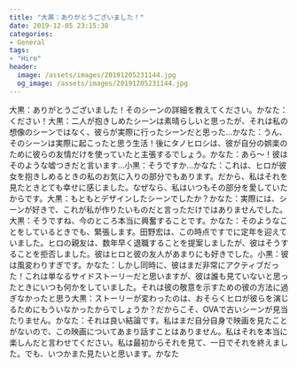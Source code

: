 ```yaml
---
title: "大黒：ありがとうございました！"
date: 2019-12-05 23:15:38
categories:
- General
tags:
- "Hiro"
header:
  image: /assets/images/20191205231144.jpg
  og_image: /assets/images/20191205231144.jpg
---
```


大黒：ありがとうございました！そのシーンの詳細を教えてください。かなた：ください！大黒：二人が抱きしめたシーンは素晴らしいと思ったが、それは私の想像のシーンではなく、彼らが実際に行ったシーンだと思った…かなた：うん、そのシーンは実際に起こったと思う生活！後にタノヒロシは、彼が自分の娯楽のために彼らの友情だけを使っていたと主張するでしょう。かなた：あら〜！彼はそのような嘘つきだと言います…小黒：そうですか…かなた：これは、ヒロが彼女を抱きしめるときの私のお気に入りの部分でもあります。だから、私はそれを見たときとても幸せに感じました。なぜなら、私はいつもその部分を愛していたからです。大黒：もともとデザインしたシーンでしたか？かなた：実際には、シーンが好きで、これが私が作りたいものだと言っただけではありませんでした。大黒：そうですね、今のところ本当に興奮することです。かなた：そのようなことをしているときでも、緊張します。田野宏は、この時点ですでに定年を迎えていました。ヒロの親友は、数年早く退職することを提案しましたが、彼はそうすることを拒否しました。彼はヒロと彼の友人があまりにも好きでした。小黒：彼は風変わりすぎです。かなた：しかし同時に、彼はまだ非常にアクティブだった！これは単なるサイドストーリーだと思いますが、彼は誰も見ていないと思ったときにいつも何かをしていました。それは彼の敬意を示すための彼の方法に過ぎなかったと思う大黒：ストーリーが変わったのは、おそらくヒロが彼らを演じるためにもういなかったからでしょうか？だからこそ、OVAで古いシーンが見当たりません。かなた：それは良い結論です。私はまだ自分自身で映画を見たことがないので、この映画についてあまり話すことはありません。私はそれを本当に楽しんだと言わせてください。私は最初からそれを見て、一日でそれを終えました。でも、いつかまた見たいと思います。かなた
